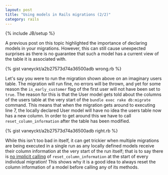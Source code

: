 ```yaml
---
layout: post
title: "Using models in Rails migrations (2/2)"
category: rails
---
```

{% include JB/setup %}

A previous post on this topic highlighted the importance of declaring models in your migrations. However, this can still cause unexpected surprises as there is no guarantee that such a model has a current view of the table it is associated with.

{% gist vaneyckt/a2b27573d74a36500adb wrong.rb %}

Let's say you were to run the migration shown above on an imaginary users table. The migration will run fine, no errors will be thrown, and yet for some reason the `is_early_customer` flag of the first user will not have been set to `true`. The reason for this is that the User model gets told about the columns of the users table at the very start of the `bundle exec rake db:migrate` command. This means that when the migration gets around to executing line 7, the locally declared User model will have no idea the users table now has a new column. In order to get around this we have to call `reset_column_information` after the table has been modified.

{% gist vaneyckt/a2b27573d74a36500adb right.rb %}

While this isn't too bad in itself, it can get trickier when multiple migrations are being executed in a single run as any locally defined models receive their column information at the very start of the run itself; that is to say there is [no implicit calling](http://stackoverflow.com/a/11355761/1420382) of `reset_column_information` at the start of every individual migration! This shows why it is a good idea to always reset the column information of a model before calling any of its methods.
